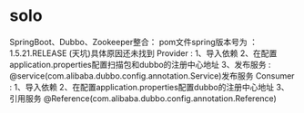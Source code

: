 # solo
SpringBoot、Dubbo、Zookeeper整合：
    pom文件spring版本号为 ：1.5.21.RELEASE (天坑)具体原因还未找到
    Provider : 1、导入依赖  2、在配置application.properties配置扫描包和dubbo的注册中心地址
               3、发布服务 : @service(com.alibaba.dubbo.config.annotation.Service)发布服务
    Consumer : 1、导入依赖  2、在配置application.properties配置dubbo的注册中心地址
               3、引用服务 @Reference(com.alibaba.dubbo.config.annotation.Reference)
